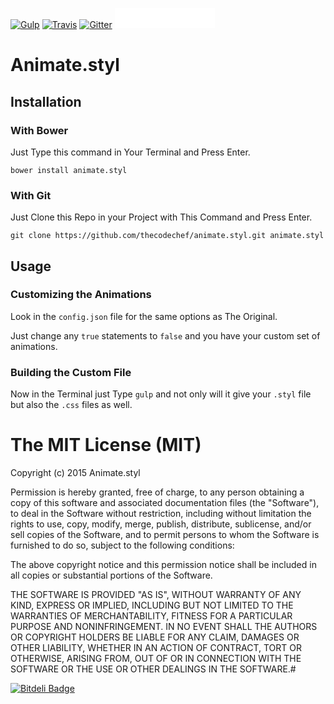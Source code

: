 
[![Gulp][gulp-image]][gulp-url] [![Travis][travis-image]][travis-url] [![Gitter][gitter-image]][gitter-url] <iframe src="//benschwarz.github.io/bower-badges/embed.html?pkgname=animate.styl" width="160" height="32" allowtransparency="true" frameborder="0" scrolling="0"></iframe>

# Animate.styl


## Installation

### With Bower

Just Type this command in Your Terminal and Press Enter.
```
bower install animate.styl
```

### With Git

Just Clone this Repo in your Project with This Command and Press Enter.
```
git clone https://github.com/thecodechef/animate.styl.git animate.styl
```


## Usage

### Customizing the Animations

Look in the `config.json` file for the same options as The Original.

Just change any `true` statements to `false` and you have your custom set of animations.

### Building the Custom File

Now in the Terminal just Type `gulp` and not only will it give your `.styl` file but also the `.css` files as well.


# The MIT License (MIT)

Copyright (c) 2015 Animate.styl

Permission is hereby granted, free of charge, to any person obtaining a copy
of this software and associated documentation files (the "Software"), to deal
in the Software without restriction, including without limitation the rights
to use, copy, modify, merge, publish, distribute, sublicense, and/or sell
copies of the Software, and to permit persons to whom the Software is
furnished to do so, subject to the following conditions:

The above copyright notice and this permission notice shall be included in all
copies or substantial portions of the Software.

THE SOFTWARE IS PROVIDED "AS IS", WITHOUT WARRANTY OF ANY KIND, EXPRESS OR
IMPLIED, INCLUDING BUT NOT LIMITED TO THE WARRANTIES OF MERCHANTABILITY,
FITNESS FOR A PARTICULAR PURPOSE AND NONINFRINGEMENT. IN NO EVENT SHALL THE
AUTHORS OR COPYRIGHT HOLDERS BE LIABLE FOR ANY CLAIM, DAMAGES OR OTHER
LIABILITY, WHETHER IN AN ACTION OF CONTRACT, TORT OR OTHERWISE, ARISING FROM,
OUT OF OR IN CONNECTION WITH THE SOFTWARE OR THE USE OR OTHER DEALINGS IN THE
SOFTWARE.#

[![Bitdeli Badge][bitdeli-image]][bitdeli-url]

[gulp-url]: http://github.com/gulpjs/gulp.git
[gulp-image]: https://img.shields.io/badge/built%20with-gulp-red.svg
[travis-url]: https://travis-ci.org/thecodechef/animate.styl
[travis-image]: https://travis-ci.org/thecodechef/animate.styl.svg
[gitter-url]: https://gitter.im/thecodechef/animate.styl?utm_source=badge&utm_medium=badge&utm_campaign=pr-badge&utm_content=badge
[gitter-image]: https://badges.gitter.im/Join%20Chat.svg
[bitdeli-url]: https://bitdeli.com/free "Bitdeli Badge"
[bitdeli-image]: https://d2weczhvl823v0.cloudfront.net/thecodechef/animate.styl/trend.png